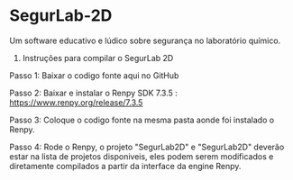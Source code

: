 # SegurLab-2D
Um software educativo e lúdico sobre segurança no laboratório químico.

1) Instruções para compilar o SegurLab 2D

Passo 1: Baixar o codigo fonte aqui no GitHub

Passo 2: Baixar e instalar o Renpy SDK 7.3.5 : https://www.renpy.org/release/7.3.5

Passo 3: Coloque o codigo fonte na mesma pasta aonde foi instalado o Renpy.

Passo 4: Rode o Renpy, o projeto "SegurLab2D" e "SegurLab2D" deverão estar na lista de projetos disponiveis, eles podem serem modificados e diretamente compilados
a partir da interface da engine Renpy.

